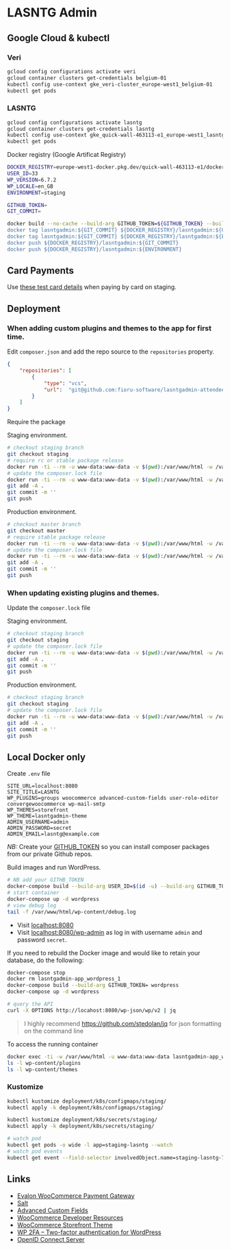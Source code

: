 # LASNTG Admin 

## Google Cloud & kubectl

### Veri

```sh
gcloud config configurations activate veri
gcloud container clusters get-credentials belgium-01
kubectl config use-context gke_veri-cluster_europe-west1_belgium-01
kubectl get pods
```

### LASNTG

```sh
gcloud config configurations activate lasntg
gcloud container clusters get-credentials lasntg
kubectl config use-context gke_quick-wall-463113-e1_europe-west1_lasntg
kubectl get pods
```

Docker registry (Google Artificat Registry)

```sh
DOCKER_REGISTRY=europe-west1-docker.pkg.dev/quick-wall-463113-e1/docker-belgium
USER_ID=33
WP_VERSION=6.7.2
WP_LOCALE=en_GB
ENVIRONMENT=staging

GITHUB_TOKEN=
GIT_COMMIT=
```

```sh
docker build --no-cache --build-arg GITHUB_TOKEN=${GITHUB_TOKEN} --build-arg USER_ID=${USER_ID} --build-arg WP_VERSION=${WP_VERSION} --build-arg WP_LOCALE=${WP_LOCALE} --tag lasntgadmin:${GIT_COMMIT} .'
docker tag lasntgadmin:${GIT_COMMIT} ${DOCKER_REGISTRY}/lasntgadmin:${GIT_COMMIT}
docker tag lasntgadmin:${GIT_COMMIT} ${DOCKER_REGISTRY}/lasntgadmin:${ENVIRONMENT}
docker push ${DOCKER_REGISTRY}/lasntgadmin:${GIT_COMMIT}
docker push ${DOCKER_REGISTRY}/lasntgadmin:${ENVIRONMENT}
```

## Card Payments

Use [these test card details](https://developer.globalpay.com/resources/test-card-numbers) when paying by card on staging.

## Deployment

### When adding custom plugins and themes to the app for first time.

Edit `composer.json` and add the repo source to the `repositories` property.

```json
{
    "repositories": [
        {
            "type": "vcs",
            "url":  "git@github.com:fioru-software/lasntgadmin-attendees.git"
        }
    ]
}
```

Require the package

Staging environment.

```sh
# checkout staging branch
git checkout staging
# require rc or stable package release
docker run -ti --rm -u www-data:www-data -v $(pwd):/var/www/html -w /var/www/html lasntgadmin-app_wordpress composer require fioru/lasntgadmin-example=^1.0.0@rc
# update the composer.lock file
docker run -ti --rm -u www-data:www-data -v $(pwd):/var/www/html -w /var/www/html lasntgadmin-app_wordpress composer update --no-dev
git add -A .
git commit -m ''
git push 
```

Production environment.

```sh
# checkout master branch
git checkout master
# require stable package release
docker run -ti --rm -u www-data:www-data -v $(pwd):/var/www/html -w /var/www/html lasntgadmin-app_wordpress composer require fioru/lasntgadmin-example=^1.0.0@stable
# update the composer.lock file
docker run -ti --rm -u www-data:www-data -v $(pwd):/var/www/html -w /var/www/html lasntgadmin-app_wordpress composer update --no-dev
git add -A .
git commit -m ''
git push 
```

### When updating existing plugins and themes.

Update the `composer.lock` file

Staging environment.

```sh
# checkout staging branch
git checkout staging
# update the composer.lock file
docker run -ti --rm -u www-data:www-data -v $(pwd):/var/www/html -w /var/www/html lasntgadmin-app_wordpress composer update --no-dev
git add -A .
git commit -m ''
git push 
```

Production environment.

```sh
# checkout staging branch
git checkout staging
# update the composer.lock file
docker run -ti --rm -u www-data:www-data -v $(pwd):/var/www/html -w /var/www/html lasntgadmin-app_wordpress composer update --no-dev
git add -A .
git commit -m ''
git push 
```

## Local Docker only

Create `.env` file

```
SITE_URL=localhost:8080
SITE_TITLE=LASNTG
WP_PLUGINS=groups woocommerce advanced-custom-fields user-role-editor convergewoocommerce wp-mail-smtp
WP_THEMES=storefront
WP_THEME=lasntgadmin-theme
ADMIN_USERNAME=admin
ADMIN_PASSWORD=secret
ADMIN_EMAIL=lasntg@example.com
```

_NB:_ Create your [GITHUB_TOKEN](https://github.com/settings/tokens/new?scopes=repo,read:packages&description=Install%20packages) so you can install composer packages from our private Github repos.

Build images and run WordPress.

```sh
# NB add your GITHB_TOKEN 
docker-compose build --build-arg USER_ID=$(id -u) --build-arg GITHUB_TOKEN=
# start container
docker-compose up -d wordpress
# view debug log
tail -f /var/www/html/wp-content/debug.log
```

- Visit [localhost:8080](http://localhost:8080)
- Visit [localhost:8080/wp-admin](http://localhost:/wp-login.php) as log in with username `admin` and password `secret`.

If you need to rebuild the Docker image and would like to retain your database, do the following:

```sh
docker-compose stop
docker rm lasntgadmin-app_wordpress_1
docker-compose build --build-arg GITHUB_TOKEN= wordpress
docker-compose up -d wordpress
```

```sh
# query the API
curl -X OPTIONS http://locahost:8080/wp-json/wp/v2 | jq
```

> I highly recommend https://github.com/stedolan/jq for json formatting on the command line

To access the running container

```sh
docker exec -ti -w /var/www/html -u www-data:www-data lasntgadmin-app_wordpress_1 bash
ls -l wp-content/plugins
ls -l wp-content/themes
```

### Kustomize

```sh
kubectl kustomize deployment/k8s/configmaps/staging/
kubectl apply -k deployment/k8s/configmaps/staging/

kubectl kustomize deployment/k8s/secrets/staging/
kubectl apply -k deployment/k8s/secrets/staging/
```

```sh
# watch pod
kubectl get pods -o wide -l app=staging-lasntg --watch
# watch pod events
kubectl get event --field-selector involvedObject.name=staging-lasntg-7788ffdbb7-nkn87 --watch
```

## Links

- [Evalon WooCommerce Payment Gateway](https://developer.elavon.com/na/docs/converge/1.0.0/integration-guide/shopping_carts/woocommerce_installation_guide)
- [Salt](https://api.wordpress.org/secret-key/1.1/salt)
- [Advanced Custom Fields](https://www.advancedcustomfields.com/resources)
- [WooCommerce Developer Resources](https://developer.woocommerce.com/)
- [WooCommerce Storefront Theme](https://woocommerce.com/documentation/themes/storefront/)
- [WP 2FA – Two-factor authentication for WordPress](https://wordpress.org/plugins/wp-2fa/)
- [OpenID Connect Server](https://github.com/Automattic/wp-openid-connect-server)
